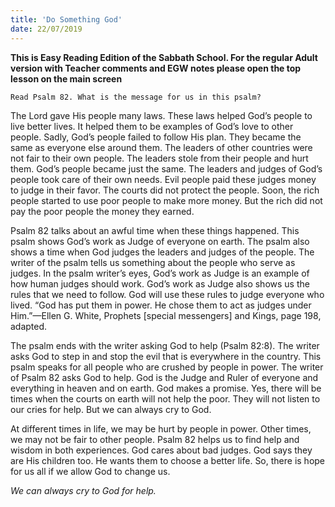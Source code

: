 ```yaml
---
title: 'Do Something God'
date: 22/07/2019
---
```


**This is Easy Reading Edition of the Sabbath School. For the regular Adult version with Teacher comments and EGW notes please open the top lesson on the main screen**

`Read Psalm 82. What is the message for us in this psalm?`

The Lord gave His people many laws. These laws helped God’s people to live better lives. It helped them to be examples of God’s love to other people. Sadly, God’s people failed to follow His plan. They became the same as everyone else around them. The leaders of other countries were not fair to their own people. The leaders stole from their people and hurt them. God’s people became just the same. The leaders and judges of God’s people took care of their own needs. Evil people paid these judges money to judge in their favor. The courts did not protect the people. Soon, the rich people started to use poor people to make more money. But the rich did not pay the poor people the money they earned.

Psalm 82 talks about an awful time when these things happened. This psalm shows God’s work as Judge of everyone on earth. The psalm also shows a time when God judges the leaders and judges of the people. The writer of the psalm tells us something about the people who serve as judges. In the psalm writer’s eyes, God’s work as Judge is an example of how human judges should work. God’s work as Judge also shows us the rules that we need to follow. God will use these rules to judge everyone who lived. “God has put them in power. He chose them to act as judges under Him.”—Ellen G. White, Prophets [special messengers] and Kings, page 198, adapted.

The psalm ends with the writer asking God to help (Psalm 82:8). The writer asks God to step in and stop the evil that is everywhere in the country. This psalm speaks for all people who are crushed by people in power. The writer of Psalm 82 asks God to help. God is the Judge and Ruler of everyone and everything in heaven and on earth. God makes a promise. Yes, there will be times when the courts on earth will not help the poor. They will not listen to our cries for help. But we can always cry to God.

At different times in life, we may be hurt by people in power. Other times, we may not be fair to other people. Psalm 82 helps us to find help and wisdom in both experiences. God cares about bad judges. God says they are His children too. He wants them to choose a better life. So, there is hope for us all if we allow God to change us.

_We can always cry to God for help._